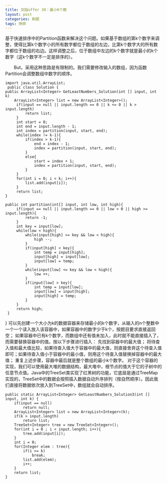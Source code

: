 ```yaml
---
title: 剑指offer 30：最小K个数
layout: post
categories: 刷题
tags: 快排
---
```

基于快速排序中的Partition函数来解决这个问题。如果基于数组的第k个数字来调整，使得比第k个数字小的所有数字都位于数组的左边，比第k个数字大的所有数字都位于数组的右边。这样调整之后，位于数组中左边的k个数字就是最小的k个数字（这k个数字不一定是排序的）。

　　But，采用这种思路是有限制的。我们需要修改输入的数组，因为函数Partition会调整数组中数字的顺序。

    

    import java.util.ArrayList;
     public class Solution {
    public ArrayList<Integer> GetLeastNumbers_Solution(int [] input, int k) 
        ArrayList<Integer> list = new ArrayList<Integer>();
         if(input == null || input.length == 0 || k <= 0 || k > input.length)
             return list;
         }
         int start = 0;
         int end = input.length - 1;
         int index = partition(input, start, end);
         while(index != k-1){
             if(index > k-1){
                 end = index - 1;
                 index = partition(input, start, end);
             }
             else{
                 start = index + 1;
                 index = partition(input, start, end);
             }
         }
         for(int i = 0; i < k; i++){
             list.add(input[i]);
         }
         return list;
    }
     
    public int partition(int[] input, int low, int high){
         if(input == null || input.length == 0 || low < 0 || high >= input.length){
             return -1;
         }
         int key = input[low];
         while(low < high){
             while(input[high] >= key && low < high){
                 high --;
             }
             if(input[high] < key){
                 int temp = input[high];
                 input[high] = input[low];
                 input[low] = temp;
             }
             while(input[low] <= key && low < high){
                 low ++;
             }
             if(input[low] > key){
                 int temp = input[low];
                 input[low] = input[high];
                 input[high] = temp;
             }
         }
         return high;
     }
}
可以先创建一个大小为k的数据容器来存储最小的k个数字，从输入的n个整数中一个一个读入放入该容器中，如果容器中的数字少于k个，按题目要求直接返回空；
如果容器中已有k个数字，而数组中还有值未加入，此时就不能直接插入了，而需要替换容器中的值。按以下步骤进行插入： 
先找到容器中的最大值；
将待查入值和最大值比较，如果待查入值大于容器中的最大值，则直接舍弃这个待查入值即可；如果待查入值小于容器中的最小值，则用这个待查入值替换掉容器中的最大值；
重复上述步骤，容器中最后就是整个数组的最小k个数字。
对于这个容器的实现，我们可以使用最大堆的数据结构，最大堆中，根节点的值大于它的子树中的任意节点值。Java中的TreeSet类实现了红黑树的功能，它底层是通过TreeMap实现的，TreeSet中的数据会按照插入数据自动升序排列（按自然顺序）。因此我们直接将数据依次放入到TreeSet中，数组就会自动排序。


    public static ArrayList<Integer> GetLeastNumbers_Solution3(int [] input, int k) {
        if(input == null)
            return null;
        ArrayList<Integer> list = new ArrayList<Integer>(k);
        if(k > input.length)
            return list;
        TreeSet<Integer> tree = new TreeSet<Integer>();
        for(int i = 0 ; i < input.length; i++){
            tree.add(input[i]);
        }
        int i = 0;
        for(Integer elem : tree){
            if(i >= k)
                break;
            list.add(elem);
            i++;
        }
        return list;
    }